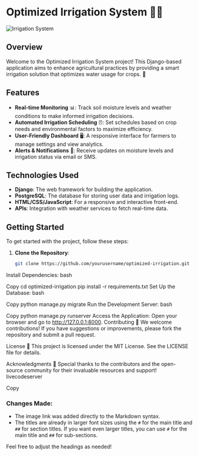 # Optimized Irrigation System 🌾💧

![Irrigation System](https://img.freepik.com/free-photo/refreshment-from-as-sprinklers-arc-water-geometric-greenery-fields_91128-4673.jpg)

## Overview

Welcome to the Optimized Irrigation System project! This Django-based application aims to enhance agricultural practices by providing a smart irrigation solution that optimizes water usage for crops. 🌱

## Features

- **Real-time Monitoring** 📊: Track soil moisture levels and weather conditions to make informed irrigation decisions.
- **Automated Irrigation Scheduling** ⏰: Set schedules based on crop needs and environmental factors to maximize efficiency.
- **User-Friendly Dashboard** 🖥️: A responsive interface for farmers to manage settings and view analytics.
- **Alerts & Notifications** 🔔: Receive updates on moisture levels and irrigation status via email or SMS.

## Technologies Used

- **Django**: The web framework for building the application.
- **PostgreSQL**: The database for storing user data and irrigation logs.
- **HTML/CSS/JavaScript**: For a responsive and interactive front-end.
- **APIs**: Integration with weather services to fetch real-time data.

## Getting Started

To get started with the project, follow these steps:

1. **Clone the Repository**:
   ```bash
   git clone https://github.com/yourusername/optimized-irrigation.git
Install Dependencies:
bash

Copy
cd optimized-irrigation
pip install -r requirements.txt
Set Up the Database:
bash

Copy
python manage.py migrate
Run the Development Server:
bash

Copy
python manage.py runserver
Access the Application: Open your browser and go to http://127.0.0.1:8000.
Contributing 🤝
We welcome contributions! If you have suggestions or improvements, please fork the repository and submit a pull request.

License 📜
This project is licensed under the MIT License. See the LICENSE file for details.

Acknowledgments 🙏
Special thanks to the contributors and the open-source community for their invaluable resources and support!
livecodeserver

Copy

### Changes Made:
- The image link was added directly to the Markdown syntax.
- The titles are already in larger font sizes using the `#` for the main title and `##` for section titles. If you want even larger titles, you can use `#` for the main title and `##` for sub-sections. 

Feel free to adjust the headings as needed!
